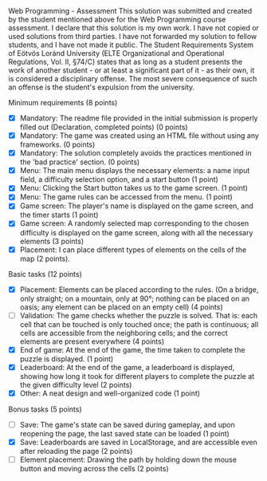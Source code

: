 <Anastasia Samsonadze>
<WWV6IR>
Web Programming - Assessment
This solution was submitted and created by the student mentioned above for the Web Programming course assessment.
I declare that this solution is my own work. I have not copied or used solutions from third parties.
I have not forwarded my solution to fellow students, and I have not made it public.
The Student Requirements System of Eötvös Loránd University
(ELTE Organizational and Operational Regulations, Vol. II, §74/C) states that as long as a student presents
the work of another student - or at least a significant part of it - as their own, it is considered a disciplinary offense.
The most severe consequence of such an offense is the student's expulsion from the university.

Minimum requirements (8 points)

  - [x] Mandatory: The readme file provided in the initial submission is properly filled out (Declaration, completed points) (0 points)
  - [x] Mandatory: The game was created using an HTML file without using any frameworks. (0 points)
  - [x] Mandatory: The solution completely avoids the practices mentioned in the 'bad practice' section. (0 points)
  - [x] Menu: The main menu displays the necessary elements: a name input field, a difficulty selection option, and a start button (1 point)
  - [x] Menu: Clicking the Start button takes us to the game screen. (1 point)
  - [x] Menu: The game rules can be accessed from the menu. (1 point)
  - [x] Game screen: The player's name is displayed on the game screen, and the timer starts (1 point)
  - [x] Game screen: A randomly selected map corresponding to the chosen difficulty is displayed on the game screen, along with all the necessary elements (3 points)
  - [x] Placement: I can place different types of elements on the cells of the map (2 points).

Basic tasks (12 points)

  - [x] Placement: Elements can be placed according to the rules. (On a bridge, only straight; on a mountain, only at 90°; nothing can be placed on an oasis; any element can be placed on an empty cell) (4 points)
  - [ ] Validation: The game checks whether the puzzle is solved. That is: each cell that can be touched is only touched once; the path is continuous; all cells are accessible from the neighboring cells; and the correct elements are present everywhere (4 points)
  - [x] End of game: At the end of the game, the time taken to complete the puzzle is displayed. (1 point)
  - [x] Leaderboard: At the end of the game, a leaderboard is displayed, showing how long it took for different players to complete the puzzle at the given difficulty level (2 points)
  - [x] Other: A neat design and well-organized code (1 point)

Bonus tasks (5 points)

  - [ ] Save: The game's state can be saved during gameplay, and upon reopening the page, the last saved state can be loaded (1 point)
  - [x] Save: Leaderboards are saved in LocalStorage, and are accessible even after reloading the page (2 points)
  - [ ] Element placement: Drawing the path by holding down the mouse button and moving across the cells (2 points)
